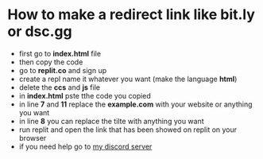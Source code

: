 # How to make a redirect link like bit.ly or dsc.gg

* first go to **index.html** file
* then copy the code
* go to **replit.co** and sign up
* create a repl name it whatever you want (make the language **html**)
* delete the **ccs** and **js** file
* in **index.html** pste tthe code you copied 
* in line **7** and **11** replace the **example.com** with your website or anything you want
* in line **8** you can replace the tilte with anything you want
* run replit and open the link that has been showed on replit on your browser 
* if you need help go to [my discord server](https://invite.sx9.repl.co)

